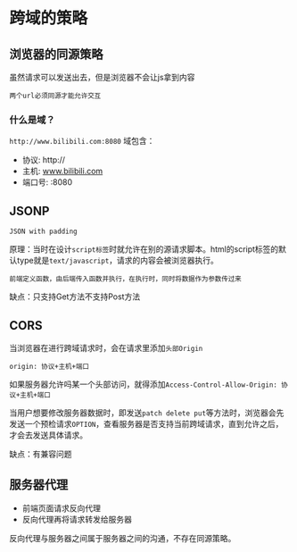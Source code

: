 # 跨域的策略

## 浏览器的同源策略

虽然请求可以发送出去，但是浏览器不会让js拿到内容

`两个url必须同源才能允许交互`

### 什么是域？

`http://www.bilibili.com:8080`
域包含：
- 协议: http://
- 主机: www.bilibili.com
- 端口号: :8080

## JSONP

`JSON with padding`

原理：当时在设计`script标签`时就允许在别的源请求脚本。html的script标签的默认type就是`text/javascript`，请求的内容会被浏览器执行。

`前端定义函数，由后端传入函数并执行，在执行时，同时将数据作为参数传过来`

缺点：只支持Get方法不支持Post方法

## CORS

当浏览器在进行跨域请求时，会在请求里添加`头部Origin`

`origin: 协议+主机+端口`

如果服务器允许吗某一个头部访问，就得添加`Access-Control-Allow-Origin: 协议+主机+端口`

当用户想要修改服务器数据时，即发送`patch delete put`等方法时，浏览器会先发送一个预检请求`OPTION`，查看服务器是否支持当前跨域请求，直到允许之后，才会去发送具体请求。

缺点：有兼容问题

## 服务器代理

- 前端页面请求反向代理
- 反向代理再将请求转发给服务器

反向代理与服务器之间属于服务器之间的沟通，不存在同源策略。
